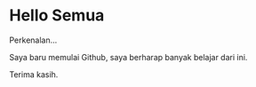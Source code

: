 # Hello Semua

Perkenalan...

Saya baru memulai Github, saya berharap banyak belajar dari ini.

Terima kasih.
